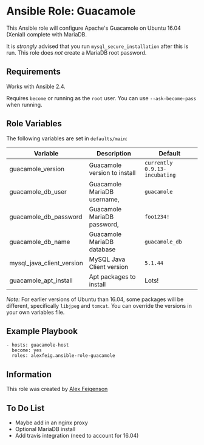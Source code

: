 Ansible Role: Guacamole
=========

This Ansible role will configure Apache's Guacamole on Ubuntu 16.04 (Xenial)
complete with MariaDB.

It is *strongly* advised that you run `mysql_secure_installation` after this is run. This role does *not* create a MariaDB root password.

Requirements
------------

Works with Ansible 2.4.

Requires `become` or running as the `root` user. You can use `--ask-become-pass` when running.

Role Variables
--------------
The following variables are set in `defaults/main`:

| Variable                 | Description                  | Default                      |
|--------------------------|------------------------------|-------------------------------
|guacamole_version         | Guacamole version to install | `currently 0.9.13-incubating`|
|guacamole_db_user         | Guacamole MariaDB username,  | `guacamole`                  |
|guacamole_db_password     | Guacamole MariaDB password,  | `foo1234!`                   |
|guacamole_db_name         | Guacamole MariaDB database   | `guacamole_db`               |
|mysql_java_client_version | MySQL Java Client version    | `5.1.44`                     |
|guacamole_apt_install     | Apt packages to install      | Lots!                        |

*Note:* For earlier versions of Ubuntu than 16.04, some packages will be different,
specifically `libjpeg` and `tomcat`. You can override the versions in your own variables file.

Example Playbook
----------------

```
- hosts: guacamole-host
  become: yes
  roles: alexfeig.ansible-role-guacamole
```

 Information
------------------

This role was created by [Alex Feigenson](https://github.com/alexfeig)

To Do List
------------------

* Maybe add in an nginx proxy
* Optional MariaDB install
* Add travis integration (need to account for 16.04)
